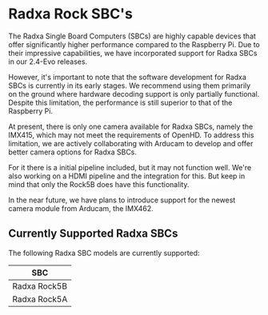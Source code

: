 # Radxa Rock SBC's

The Radxa Single Board Computers (SBCs) are highly capable devices that offer significantly higher performance compared to the Raspberry Pi. Due to their impressive capabilities, we have incorporated support for Radxa SBCs in our 2.4-Evo releases.

However, it's important to note that the software development for Radxa SBCs is currently in its early stages. We recommend using them primarily on the ground where hardware decoding support is only partially functional. Despite this limitation, the performance is still superior to that of the Raspberry Pi.

At present, there is only one camera available for Radxa SBCs, namely the IMX415, which may not meet the requirements of OpenHD. To address this limitation, we are actively collaborating with Arducam to develop and offer better camera options for Radxa SBCs.

For it there is a initial pipeline included, but it may not function well. We're also working on a HDMI pipeline and the integration for this. But keep in mind that only the Rock5B does have this functionality.

In the near future, we have plans to introduce support for the newest camera module from Arducam, the IMX462.

## Currently Supported Radxa SBCs

The following Radxa SBC models are currently supported:

| SBC                   | 
| --------------------- |
| Radxa Rock5B          |
| Radxa Rock5A          |
